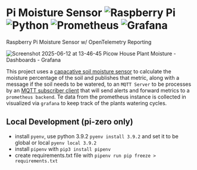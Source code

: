 # Pi Moisture Sensor ![Raspberry Pi](https://img.shields.io/badge/-Raspberry_Pi-C51A4A?style=flat&logo=Raspberry-Pi) ![Python](https://img.shields.io/badge/python-3670A0?style=flat&logo=python&logoColor=ffdd54) ![Prometheus](https://img.shields.io/badge/Prometheus-E6522C?style=flat&logo=Prometheus&logoColor=white) ![Grafana](https://img.shields.io/badge/grafana-%23F46800.svg?style=flat&logo=grafana&logoColor=white)
Raspberry Pi Moisture Sensor w/ OpenTelemetry Reporting

![Screenshot 2025-06-12 at 13-46-45 Picow House Plant Moisture - Dashboards - Grafana](https://github.com/user-attachments/assets/eac5ca9a-8c33-4c14-abd8-65e6730e843e)


This project uses a [capacative soil moisture sensor](https://www.amazon.com/AITRIP-Capacitive-Corrosion-Resistant-Electronic/dp/B094J8XD83/ref=asc_df_B094J8XD83?mcid=f36789f1b52d313ca55c0ddd806aee81&hvocijid=11206063840108402844-B094J8XD83-&hvexpln=73&tag=hyprod-20&linkCode=df0&hvadid=721245378154&hvpos=&hvnetw=g&hvrand=11206063840108402844&hvpone=&hvptwo=&hvqmt=&hvdev=c&hvdvcmdl=&hvlocint=&hvlocphy=9010835&hvtargid=pla-2281435177858&th=1) to calculate the moisture percentage of the soil and publishes that metric, along with a message if the soil needs to be watered, to an `MQTT Server` to be processes by an [MQTT subscriber client](https://github.com/jhawk7/mqtt-sub-client) that will send alerts and forward metrics to a `prometheus backend`. Te data from the prometheus instance is collected in visualized via `grafana` to keep track of the plants watering cycles.

## Local Development (pi-zero only)
* install `pyenv`, use python 3.9.2 `pyenv install 3.9.2` and set it to be global or local `pyenv local 3.9.2`
* install `pipenv` with `pip3 install pipenv`
* create requirements.txt file with `pipenv run pip freeze > requirements.txt`
